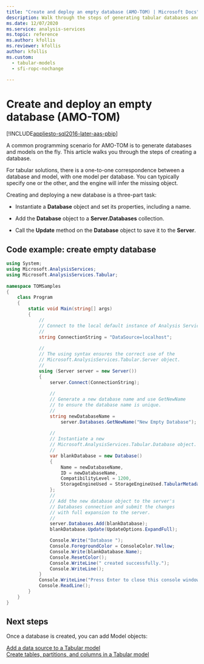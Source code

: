 ```yaml
---
title: "Create and deploy an empty database (AMO-TOM) | Microsoft Docs"
description: Walk through the steps of generating tabular databases and corresponding models on the fly using AMO-TOM.
ms.date: 12/07/2020
ms.service: analysis-services
ms.topic: reference
ms.author: kfollis
ms.reviewer: kfollis
author: kfollis
ms.custom:
  - tabular-models
  - sfi-ropc-nochange

---
```

# Create and deploy an empty database (AMO-TOM)

[!INCLUDE[appliesto-sql2016-later-aas-pbip](../includes/appliesto-sql2016-later-aas-pbip.md)]

A common programming scenario for AMO-TOM is to generate databases and models on the fly. This article walks you through the steps of creating a database.

For tabular solutions, there is a one-to-one correspondence between a database and model, with one model per database. You can typically specify one or the other, and the engine will infer the missing object.

Creating and deploying a new database is a three-part task:

* Instantiate a **Database** object and set its properties, including a name.

* Add the **Database** object to a **Server.Databases** collection.

* Call the **Update** method on the **Database** object to save it to the **Server**.

## Code example: create empty database

```csharp
using System; 
using Microsoft.AnalysisServices; 
using Microsoft.AnalysisServices.Tabular; 
 
namespace TOMSamples 
{ 
    class Program 
    { 
        static void Main(string[] args) 
        { 
            // 
            // Connect to the local default instance of Analysis Services 
            // 
            string ConnectionString = "DataSource=localhost"; 
 
            // 
            // The using syntax ensures the correct use of the 
            // Microsoft.AnalysisServices.Tabular.Server object. 
            // 
            using (Server server = new Server()) 
            { 
                server.Connect(ConnectionString); 
 
                // 
                // Generate a new database name and use GetNewName 
                // to ensure the database name is unique. 
                // 
                string newDatabaseName = 
                    server.Databases.GetNewName("New Empty Database"); 
 
                // 
                // Instantiate a new  
                // Microsoft.AnalysisServices.Tabular.Database object. 
                // 
                var blankDatabase = new Database() 
                { 
                    Name = newDatabaseName, 
                    ID = newDatabaseName, 
                    CompatibilityLevel = 1200, 
                    StorageEngineUsed = StorageEngineUsed.TabularMetadata, 
                }; 
                // 
                // Add the new database object to the server's  
                // Databases connection and submit the changes 
                // with full expansion to the server. 
                // 
                server.Databases.Add(blankDatabase); 
                blankDatabase.Update(UpdateOptions.ExpandFull); 

                Console.Write("Database "); 
                Console.ForegroundColor = ConsoleColor.Yellow; 
                Console.Write(blankDatabase.Name); 
                Console.ResetColor(); 
                Console.WriteLine(" created successfully."); 
                Console.WriteLine(); 
            } 
            Console.WriteLine("Press Enter to close this console window."); 
            Console.ReadLine(); 
        } 
    } 
} 
```

## Next steps

Once a database is created, you can add Model objects:

[Add a data source to a Tabular model](add-a-data-source-to-tabular-model-analysis-services-amo-tom.md)  
[Create tables, partitions, and columns in a Tabular model](create-tables-partitions-and-columns-in-a-tabular-model.md)
